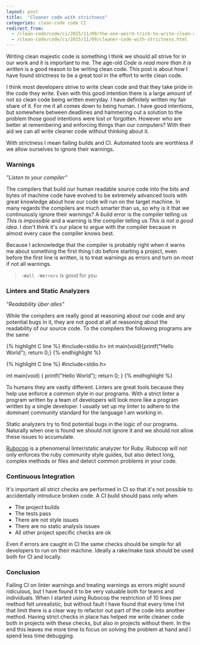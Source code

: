 ```yaml
---
layout: post
title:  "Cleaner code with strictness"
categories: clean-code code CI 
redirect_from: 
  - /clean-code/code/ci/2015/11/09/the-one-weird-trick-to-write-clean-code.html
  - /clean-code/code/ci/2015/11/09/cleaner-code-with-strictness.html
---
```


Writing clean majestic code is something I think we should all strive for in our work and it is important to me. The age-old _Code is read more than it is written_ is a good reason to be writing clean code. This post is about how I have found strictness to be a great tool in the effort to write clean code.

<!--- more --->

I think most developers strive to write clean code and that they take pride in the code they write. Even with this good intention there is a large amount of not so clean code being written everyday. I have definitely written my fair share of it. For me it all comes down to being human. I have good intentions, but somewhere between deadlines and hammering out a solution to the problem those good intentions were lost or forgotten. However who are better at remembering and enforcing things than our computers? With their aid we can all write cleaner code without thinking about it. 

With strictness I mean failing builds and CI. Automated tools are worthless if we allow ourselves to ignore their warnings. 

### Warnings
_"Listen to your compiler"_

The compilers that build our human readable source code into the bits and bytes of machine code have evolved to be extremely advanced tools with great knowledge about how our code will run on the target machine. In many regards the compilers are much smarter than us, so why is it that we continuously ignore their warnings? A build error is the compiler telling us _This is impossible_ and a warning is the compiler telling us _This is not a good idea_. I don't think it's our place to argue with the compiler because in almost every case the compiler knows best. 

Because I acknowledge that the compiler is probably right when it warns me about something the first thing I do before starting a project, even before the first line is written, is to treat warnings as errors and turn on most if not all warnings.

> `-Wall -Werrors` is good for you

### Linters and Static Analyzers
_"Readability über alles"_

While the compilers are really good at reasoning about our code and any potential bugs in it, they are not good at all at reasoning about the readability of our source code. To the compilers the following programs are the same 

{% highlight C line %}
#include<stdio.h>
int main(void){printf("Hello World"); return 0;}
{% endhighlight %}

{% highlight C line %}
#include<stdio.h>

int main(void) {
  printf("Hello World");
  return 0;
}
{% endhighlight %}

To humans they are vastly different. Linters are great tools because they help use enforce a common style in our programs. With a strict linter a program written by a team of developers will look more like a program written by a single developer. I usually set up my linter to adhere to the dominant community standard for the language I am working in. 

Static analyzers try to find potential bugs in the logic of our programs. Naturally when one is found we should not ignore it and we should not allow these issues to accumulate.

[Rubocop](https://github.com/bbatsov/rubocop) is a phenomenal linter/static analyzer for Ruby. Rubocop will not only enforces the ruby community style guides, but also detect long, complex methods or files and detect common problems in your code.

### Continuous Integration

It's important all strict checks are performed in CI so that it's not possible to accidentally introduce broken code. A CI build should pass only when

* The project builds
* The tests pass
* There are not style issues
* There are no static analysis issues
* All other project specific checks are ok

Even if errors are caught in CI the same checks should be simple for all developers to run on their machine. Ideally a rake/make task should be used both for CI and locally.  


### Conclusion

Failing CI on linter warnings and treating warnings as errors might sound ridiculous, but I have found it to be very valuable both for teams and individuals. When I started using Rubocop the restriction of 10 lines per method felt unrealistic, but without fault I have found that every time I hit that limit there is a clear way to refactor out part of the code into another method. Having strict checks in place has helped me write cleaner code both in projects with these checks, but also in projects without them. In the end this leaves me more time to focus on solving the problem at hand and I spend less time debugging. 
